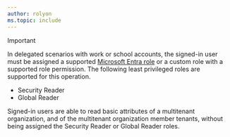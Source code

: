 ```yaml
---
author: rolyon
ms.topic: include
---
```


> [!IMPORTANT]
> In delegated scenarios with work or school accounts, the signed-in user must be assigned a supported [Microsoft Entra role](/entra/identity/role-based-access-control/permissions-reference?toc=%2Fgraph%2Ftoc.json) or a custom role with a supported role permission. The following least privileged roles are supported for this operation.
> - Security Reader
> - Global Reader
>
> Signed-in users are able to read basic attributes of a multitenant organization, and of the multitenant organization member tenants, without being assigned the Security Reader or Global Reader roles.